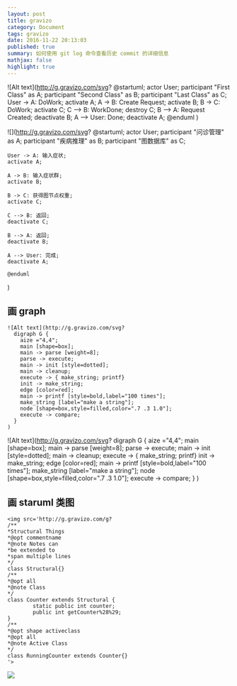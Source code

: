 ```yaml
---
layout: post
title: gravizo
category: Document
tags: gravizo 
date: 2016-11-22 20:13:03
published: true
summary: 如何使用 git log 命令查看历史 commit 的详细信息
mathjax: false
highlight: true
---
```


![Alt text](http://g.gravizo.com/svg?
@startuml;
actor User;
participant "First Class" as A;
participant "Second Class" as B;
participant "Last Class" as C;
User -> A: DoWork;
activate A;
A -> B: Create Request;
activate B;
B -> C: DoWork;
activate C;
C --> B: WorkDone;
destroy C;
B --> A: Request Created;
deactivate B;
A --> User: Done;
deactivate A;
@enduml
)


![](http://g.gravizo.com/svg?
    @startuml;
    actor User;
    participant "问诊管理" as A;
    participant "疾病推理" as B;
    participant "图数据库" as C;

    User -> A: 输入症状;
    activate A;

    A -> B: 输入症状群;
    activate B;

    B -> C: 获得图节点权重;
    activate C;

    C --> B: 返回;
    deactivate C;

    B --> A: 返回;
    deactivate B;

    A --> User: 完成;
    deactivate A;

    @enduml
)

## 画 graph

```vim
![Alt text](http://g.gravizo.com/svg?
  digraph G {
    aize ="4,4";
    main [shape=box];
    main -> parse [weight=8];
    parse -> execute;
    main -> init [style=dotted];
    main -> cleanup;
    execute -> { make_string; printf}
    init -> make_string;
    edge [color=red];
    main -> printf [style=bold,label="100 times"];
    make_string [label="make a string"];
    node [shape=box,style=filled,color=".7 .3 1.0"];
    execute -> compare;
  }
)
```

![Alt text](http://g.gravizo.com/svg?
  digraph G {
    aize ="4,4";
    main [shape=box];
    main -> parse [weight=8];
    parse -> execute;
    main -> init [style=dotted];
    main -> cleanup;
    execute -> { make_string; printf}
    init -> make_string;
    edge [color=red];
    main -> printf [style=bold,label="100 times"];
    make_string [label="make a string"];
    node [shape=box,style=filled,color=".7 .3 1.0"];
    execute -> compare;
  }
)


## 画 staruml 类图

```vim
<img src='http://g.gravizo.com/g?
/**
*Structural Things
*@opt commentname
*@note Notes can
*be extended to
*span multiple lines
*/
class Structural{}
/**
*@opt all
*@note Class
*/
class Counter extends Structural {
        static public int counter;
        public int getCounter%28%29;
}
/**
*@opt shape activeclass
*@opt all
*@note Active Class
*/
class RunningCounter extends Counter{}
'>
```

<img src='http://g.gravizo.com/g?
/**
*Structural Things
*@opt commentname
*@note Notes can
*be extended to
*span multiple lines
*/
class Structural{}
/**
*@opt all
*@note Class
*/
class Counter extends Structural {
        static public int counter;
        public int getCounter%28%29;
}
/**
*@opt shape activeclass
*@opt all
*@note Active Class
*/
class RunningCounter extends Counter{}
'>


